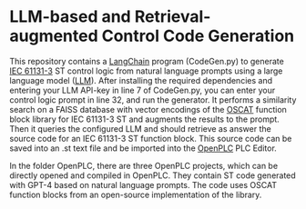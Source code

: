 # LLM-based and Retrieval-augmented Control Code Generation
This repository contains a [LangChain](https://www.langchain.com/) program (CodeGen.py) to generate [IEC 61131-3](https://en.wikipedia.org/wiki/IEC_61131-3) ST control logic from natural language prompts using a large language model ([LLM](https://en.wikipedia.org/wiki/Large_language_model)). After installing the required dependencies and entering your LLM API-key in line 7 of CodeGen.py, you can enter your control logic prompt in line 32, and run the generator. It performs a similarity search on a FAISS database with vector encodings of the [OSCAT](http://www.oscat.de/en/) function block library for IEC 61131-3 ST and augments the results to the prompt. Then it queries the configured LLM and should retrieve as answer the source code for an IEC 61131-3 ST function block. This source code can be saved into an .st text file and be imported into the [OpenPLC](https://autonomylogic.com/docs/openplc-overview/) PLC Editor. 

In the folder OpenPLC, there are three OpenPLC projects, which can be directly opened and compiled in OpenPLC. They contain ST code generated with GPT-4 based on natural language prompts. The code uses OSCAT function blocks from an open-source implementation of the library.
